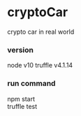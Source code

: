 # cryptoCar
crypto car in real world

### version
node v10
truffle v4.1.14

### run command
npm start  
truffle test  
